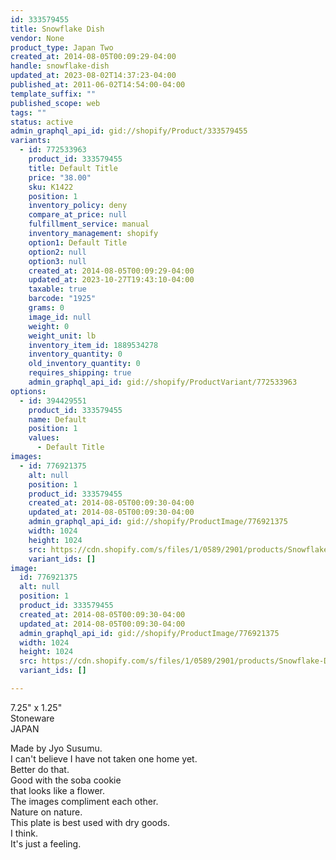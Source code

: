 ```yaml
---
id: 333579455
title: Snowflake Dish
vendor: None
product_type: Japan Two
created_at: 2014-08-05T00:09:29-04:00
handle: snowflake-dish
updated_at: 2023-08-02T14:37:23-04:00
published_at: 2011-06-02T14:54:00-04:00
template_suffix: ""
published_scope: web
tags: ""
status: active
admin_graphql_api_id: gid://shopify/Product/333579455
variants:
  - id: 772533963
    product_id: 333579455
    title: Default Title
    price: "38.00"
    sku: K1422
    position: 1
    inventory_policy: deny
    compare_at_price: null
    fulfillment_service: manual
    inventory_management: shopify
    option1: Default Title
    option2: null
    option3: null
    created_at: 2014-08-05T00:09:29-04:00
    updated_at: 2023-10-27T19:43:10-04:00
    taxable: true
    barcode: "1925"
    grams: 0
    image_id: null
    weight: 0
    weight_unit: lb
    inventory_item_id: 1889534278
    inventory_quantity: 0
    old_inventory_quantity: 0
    requires_shipping: true
    admin_graphql_api_id: gid://shopify/ProductVariant/772533963
options:
  - id: 394429551
    product_id: 333579455
    name: Default
    position: 1
    values:
      - Default Title
images:
  - id: 776921375
    alt: null
    position: 1
    product_id: 333579455
    created_at: 2014-08-05T00:09:30-04:00
    updated_at: 2014-08-05T00:09:30-04:00
    admin_graphql_api_id: gid://shopify/ProductImage/776921375
    width: 1024
    height: 1024
    src: https://cdn.shopify.com/s/files/1/0589/2901/products/Snowflake-Dish.jpeg?v=1407211770
    variant_ids: []
image:
  id: 776921375
  alt: null
  position: 1
  product_id: 333579455
  created_at: 2014-08-05T00:09:30-04:00
  updated_at: 2014-08-05T00:09:30-04:00
  admin_graphql_api_id: gid://shopify/ProductImage/776921375
  width: 1024
  height: 1024
  src: https://cdn.shopify.com/s/files/1/0589/2901/products/Snowflake-Dish.jpeg?v=1407211770
  variant_ids: []

---
```


7.25" x 1.25"  
Stoneware  
JAPAN

<!-- td {border: 1px solid #ccc;}br {mso-data-placement:same-cell;} -->

Made by Jyo Susumu.  
I can't believe I have not taken one home yet.  
Better do that.  
Good with the soba cookie  
that looks like a flower.  
The images compliment each other.  
Nature on nature.  
This plate is best used with dry goods.  
I think.  
It's just a feeling.